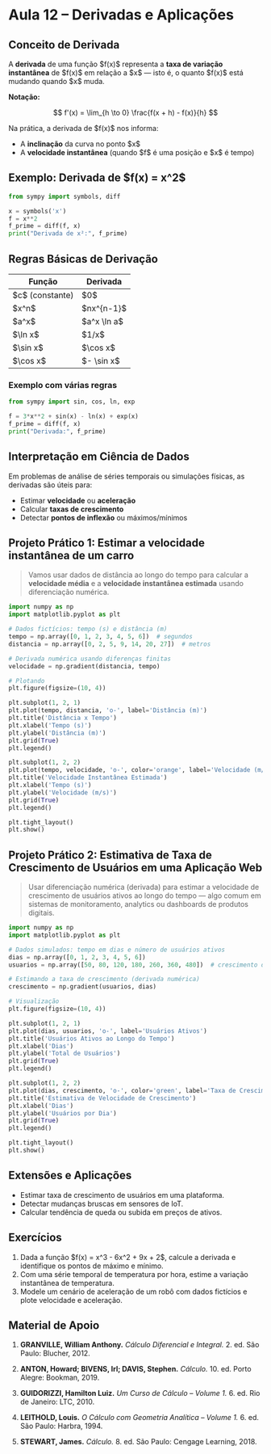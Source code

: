 # Aula 12 – Derivadas e Aplicações

## Conceito de Derivada

A **derivada** de uma função \$f(x)\$ representa a **taxa de variação instantânea** de \$f(x)\$ em relação a \$x\$ — isto é, o quanto \$f(x)\$ está mudando quando \$x\$ muda.

**Notação:**

$$
f'(x) = \lim_{h \to 0} \frac{f(x + h) - f(x)}{h}
$$

Na prática, a derivada de \$f(x)\$ nos informa:

* A **inclinação** da curva no ponto \$x\$
* A **velocidade instantânea** (quando \$f\$ é uma posição e \$x\$ é tempo)


## Exemplo: Derivada de \$f(x) = x^2\$

```python
from sympy import symbols, diff

x = symbols('x')
f = x**2
f_prime = diff(f, x)
print("Derivada de x²:", f_prime)
```


## Regras Básicas de Derivação

| Função            | Derivada      |
| ----------------- | ------------- |
| \$c\$ (constante) | \$0\$         |
| \$x^n\$           | \$nx^{n-1}\$  |
| \$a^x\$           | \$a^x \ln a\$ |
| \$\ln x\$         | \$1/x\$       |
| \$\sin x\$        | \$\cos x\$    |
| \$\cos x\$        | \$- \sin x\$  |

### Exemplo com várias regras

```python
from sympy import sin, cos, ln, exp

f = 3*x**2 + sin(x) - ln(x) + exp(x)
f_prime = diff(f, x)
print("Derivada:", f_prime)
```

## Interpretação em Ciência de Dados

Em problemas de análise de séries temporais ou simulações físicas, as derivadas são úteis para:

* Estimar **velocidade** ou **aceleração**
* Calcular **taxas de crescimento**
* Detectar **pontos de inflexão** ou máximos/mínimos


## Projeto Prático 1: Estimar a velocidade instantânea de um carro

> Vamos usar dados de distância ao longo do tempo para calcular a **velocidade média** e a **velocidade instantânea estimada** usando diferenciação numérica.

```python
import numpy as np
import matplotlib.pyplot as plt

# Dados fictícios: tempo (s) e distância (m)
tempo = np.array([0, 1, 2, 3, 4, 5, 6])  # segundos
distancia = np.array([0, 2, 5, 9, 14, 20, 27])  # metros

# Derivada numérica usando diferenças finitas
velocidade = np.gradient(distancia, tempo)

# Plotando
plt.figure(figsize=(10, 4))

plt.subplot(1, 2, 1)
plt.plot(tempo, distancia, 'o-', label='Distância (m)')
plt.title('Distância x Tempo')
plt.xlabel('Tempo (s)')
plt.ylabel('Distância (m)')
plt.grid(True)
plt.legend()

plt.subplot(1, 2, 2)
plt.plot(tempo, velocidade, 'o-', color='orange', label='Velocidade (m/s)')
plt.title('Velocidade Instantânea Estimada')
plt.xlabel('Tempo (s)')
plt.ylabel('Velocidade (m/s)')
plt.grid(True)
plt.legend()

plt.tight_layout()
plt.show()
```

## Projeto Prático 2: Estimativa de Taxa de Crescimento de Usuários em uma Aplicação Web

> Usar diferenciação numérica (derivada) para estimar a velocidade de crescimento de usuários ativos ao longo do tempo — algo comum em sistemas de monitoramento, analytics ou dashboards de produtos digitais.

```python
import numpy as np
import matplotlib.pyplot as plt

# Dados simulados: tempo em dias e número de usuários ativos
dias = np.array([0, 1, 2, 3, 4, 5, 6])
usuarios = np.array([50, 80, 120, 180, 260, 360, 480])  # crescimento de usuários

# Estimando a taxa de crescimento (derivada numérica)
crescimento = np.gradient(usuarios, dias)

# Visualização
plt.figure(figsize=(10, 4))

plt.subplot(1, 2, 1)
plt.plot(dias, usuarios, 'o-', label='Usuários Ativos')
plt.title('Usuários Ativos ao Longo do Tempo')
plt.xlabel('Dias')
plt.ylabel('Total de Usuários')
plt.grid(True)
plt.legend()

plt.subplot(1, 2, 2)
plt.plot(dias, crescimento, 'o-', color='green', label='Taxa de Crescimento')
plt.title('Estimativa de Velocidade de Crescimento')
plt.xlabel('Dias')
plt.ylabel('Usuários por Dia')
plt.grid(True)
plt.legend()

plt.tight_layout()
plt.show()
```

## Extensões e Aplicações

* Estimar taxa de crescimento de usuários em uma plataforma.
* Detectar mudanças bruscas em sensores de IoT.
* Calcular tendência de queda ou subida em preços de ativos.


## Exercícios

1. Dada a função \$f(x) = x^3 - 6x^2 + 9x + 2\$, calcule a derivada e identifique os pontos de máximo e mínimo.
2. Com uma série temporal de temperatura por hora, estime a variação instantânea de temperatura.
3. Modele um cenário de aceleração de um robô com dados fictícios e plote velocidade e aceleração.

## Material de Apoio

1. **GRANVILLE, William Anthony.**
   *Cálculo Diferencial e Integral.* 2. ed. São Paulo: Blucher, 2012.

2. **ANTON, Howard; BIVENS, Irl; DAVIS, Stephen.**
   *Cálculo.* 10. ed. Porto Alegre: Bookman, 2019.

3. **GUIDORIZZI, Hamilton Luiz.**
   *Um Curso de Cálculo – Volume 1.* 6. ed. Rio de Janeiro: LTC, 2010.

4. **LEITHOLD, Louis.**
   *O Cálculo com Geometria Analítica – Volume 1.* 6. ed. São Paulo: Harbra, 1994.

5. **STEWART, James.**
   *Cálculo.* 8. ed. São Paulo: Cengage Learning, 2018.
